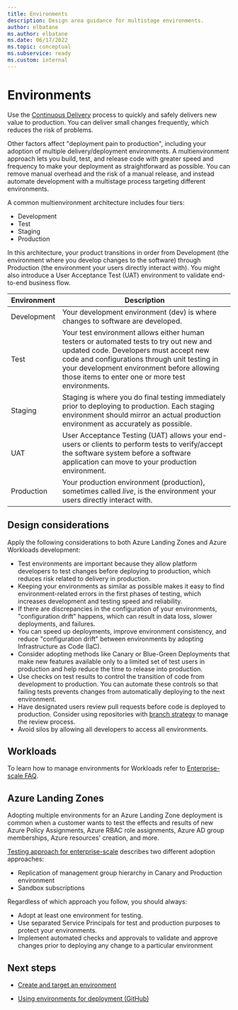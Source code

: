 ```yaml
---
title: Environments
description: Design area guidance for multistage environments.
author: elbatane
ms.author: elbatane
ms.date: 06/17/2022
ms.topic: conceptual
ms.subservice: ready
ms.custom: internal
---
```


# Environments

Use the [Continuous Delivery](../considerations/development-strategy-development-lifecycle.md#deployment-strategy) process to quickly and safely delivers new value to production. You can deliver small changes frequently, which reduces the risk of problems.

Other factors affect "deployment pain to production", including your adoption of multiple delivery/deployment environments. A multienvironment approach lets you build, test, and release code with greater speed and frequency to make your deployment as straightforward as possible. You can remove manual overhead and the risk of a manual release, and instead automate development with a multistage process targeting different environments.

A common multienvironment architecture includes four tiers:

- Development
- Test
- Staging
- Production

In this architecture, your product transitions in order from Development (the environment where you develop changes to the software) through Production (the environment your users directly interact with). You might also introduce a User Acceptance Test (UAT) environment to validate end-to-end business flow.

| Environment | Description |
| - | - |
| Development | Your development environment (dev) is where changes to software are developed. |
| Test | Your test environment allows either human testers or automated tests to try out new and updated code. Developers must accept new code and configurations through unit testing in your development environment before allowing those items to enter one or more test environments. |
| Staging | Staging is where you do final testing immediately prior to deploying to production. Each staging environment should mirror an actual production environment as accurately as possible. |
| UAT | User Acceptance Testing (UAT) allows your end-users or clients to perform tests to verify/accept the software system before a software application can move to your production environment. |
| Production | Your production environment (production), sometimes called *live*, is the environment your users directly interact with. |

## Design considerations

Apply the following considerations to both Azure Landing Zones and Azure Workloads development:

- Test environments are important because they allow platform developers to test changes before deploying to production, which reduces risk related to delivery in production.
- Keeping your environments as similar as possible makes it easy to find environment-related errors in the first phases of testing, which increases development and testing speed and reliability.
- If there are discrepancies in the configuration of your environments, "configuration drift" happens, which can result in data loss, slower deployments, and failures.
- You can speed up deployments, improve environment consistency, and reduce "configuration drift" between environments by adopting Infrastructure as Code (IaC).
- Consider adopting methods like Canary or Blue-Green Deployments that make new features available only to a limited set of test users in production and help reduce the time to release into production.
- Use checks on test results to control the transition of code from development to production. You can automate these controls so that failing tests prevents changes from automatically deploying to the next environment.
- Have designated users review pull requests before code is deployed to production. Consider using repositories with [branch strategy](../considerations/development-strategy-development-lifecycle.md#branch-strategy) to manage the review process.
- Avoid silos by allowing all developers to access all environments.

## Workloads

To learn how to manage environments for Workloads refer to [Enterprise-scale FAQ](../enterprise-scale/faq.md).

## Azure Landing Zones

Adopting multiple environments for an Azure Landing Zone deployment is common when a customer wants to test the effects and results of new Azure Policy Assignments, Azure RBAC role assignments, Azure AD group memberships, Azure resources' creation, and more.

[Testing approach for enterprise-scale](../enterprise-scale/testing-approach.md) describes two different adoption approaches:

- Replication of management group hierarchy in Canary and Production environment
- Sandbox subscriptions

Regardless of which approach you follow, you should always:
- Adopt at least one environment for testing.
- Use separated Service Principals for test and production purposes to protect your environments.
- Implement automated checks and approvals to validate and approve changes prior to deploying any change to a particular environment

## Next steps

- [Create and target an environment](/azure/devops/pipelines/process/environments)

- [Using environments for deployment (GitHub)](https://docs.github.com/en/github-ae@latest/actions/deployment/targeting-different-environments/using-environments-for-deployment)
